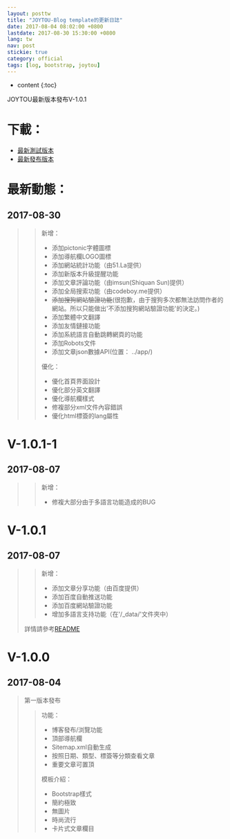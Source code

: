```yaml
---
layout: posttw
title: "JOYTOU-Blog template的更新日誌"
date: 2017-08-04 08:02:00 +0800
lastdate: 2017-08-30 15:30:00 +0800
lang: tw
nav: post
stickie: true
category: official
tags: [log, bootstrap, joytou]
---
```


* content
{:toc}

JOYTOU最新版本發布V-1.0.1
<!-- more -->
# 下載：
- [最新測試版本](https://github.com/joytou/joytou.github.io/archive/master.zip)
- [最新發布版本](https://github.com/joytou/joytou.github.io/archive/1.0.1-1.zip)

# 最新動態：
## 2017-08-30
>> 新增：
>> - 添加pictonic字體圖標
>> - 添加導航欄LOGO圖標
>> - 添加網站統計功能（由51.La提供）
>> - 添加新版本升級提醒功能
>> - 添加文章評論功能（由imsun(Shiquan Sun)提供）
>> - 添加全局搜索功能（由codeboy.me提供）
>> - ~~添加搜狗網站驗證功能~~(很抱歉，由于搜狗多次都無法訪問作者的網站。所以只能做出'不添加搜狗網站驗證功能'的決定。)
>> - 添加繁體中文翻譯
>> - 添加友情鏈接功能
>> - 添加系統語言自動跳轉網頁的功能
>> - 添加Robots文件
>> - 添加文章json數據API(位置： ../app/)
>> 
>> 優化：
>> - 優化首頁界面設計
>> - 優化部分英文翻譯
>> - 優化導航欄樣式
>> - 修複部分xml文件內容錯誤
>> - 優化html標簽的lang屬性

# V-1.0.1-1
## 2017-08-07
>> 新增：
>> - 修複大部分由于多語言功能造成的BUG

# V-1.0.1
## 2017-08-07
>> 新增：
>> - 添加文章分享功能（由百度提供）
>> - 添加百度自動推送功能
>> - 添加百度網站驗證功能
>> - 增加多語言支持功能（在'/_data/'文件夾中）
> 
> 詳情請參考[README](https://github.com/joytou/joytou.github.io/blob/master/README.md)

# V-1.0.0
## 2017-08-04
> 第一版本發布
>> 功能：
>> - 博客發布/浏覽功能
>> - 頂部導航欄
>> - Sitemap.xml自動生成
>> - 按照日期、類型、標簽等分類查看文章
>> - 重要文章可置頂
>>
>> 模板介紹：
>> - Bootstrap樣式
>> - 簡約極致
>> - 無圖片
>> - 時尚流行
>> - 卡片式文章欄目
